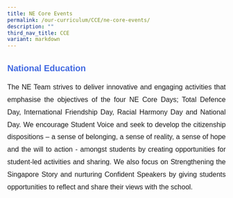 ```yaml
---
title: NE Core Events
permalink: /our-curriculum/CCE/ne-core-events/
description: ""
third_nav_title: CCE
variant: markdown
---
```

<div style="font-family:Arial; font-size:20px; font-weight:bold; color:royalblue; line-height:3">National Education</div>

<div style="font-family:Arial; font-size:16px; text-align:justify; line-height:1.8">The NE Team strives to deliver innovative and engaging activities that emphasise the objectives of the four NE Core Days; Total Defence Day, International Friendship Day, Racial Harmony Day and National Day. We encourage Student Voice and seek to develop the citizenship dispositions – a sense of belonging, a sense of reality, a sense of hope and the will to action - amongst students by creating opportunities for student-led activities and sharing. We also focus on Strengthening the Singapore Story and nurturing Confident Speakers by giving students opportunities to reflect and share their views with the school.<br><br>
<p></p></div>